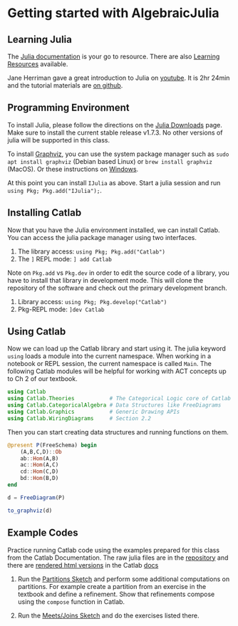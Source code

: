 # Getting started with AlgebraicJulia

## Learning Julia

The [Julia documentation](https://docs.julialang.org/en/v1/) is your go to resource. There are also [Learning Resources](https://julialang.org/learning/) available. 

Jane Herriman gave a great introduction to Julia on [youtube](https://www.youtube.com/watch?v=8h8rQyEpiZA). It is 2hr 24min and the tutorial materials are [on github](https://github.com/JuliaAcademy/JuliaTutorials).

## Programming Environment

To install Julia, please follow the directions on the [Julia Downloads](https://julialang.org/downloads/) page. Make sure to install the current stable release v1.7.3. No other versions of julia will be supported in this class.

To install [Graphviz](https://graphviz.org/download/), you can use the system package manager such as `sudo apt install graphviz` (Debian based Linux) or `brew install graphviz` (MacOS). Or these instructions on [Windows](https://graphviz.org/download/#windows).

At this point you can install `IJulia` as above. Start a julia session and run `using Pkg; Pkg.add("IJulia");`. 

## Installing Catlab

Now that you have the Julia environment installed, we can install Catlab. You can access the julia package manager using two interfaces. 

1. The library access: `using Pkg; Pkg.add("Catlab")`
2. The `]` REPL mode: `] add Catlab`

Note on `Pkg.add` vs `Pkg.dev` in order to edit the source code of a library, you have to install that library in development mode. This will clone the repository of the software and check out the primary development branch.

1. Library access: `using Pkg; Pkg.develop("Catlab")`
2. Pkg-REPL mode: `]dev Catlab`

## Using Catlab

Now we can load up the Catlab library and start using it. The julia keyword `using` loads a module into the current namespace. When working in a notebook or REPL session, the current namespace is called `Main`. The following Catlab modules will be helpful for working with ACT concepts up to Ch 2 of our textbook.

```julia
using Catlab
using Catlab.Theories           # The Categorical Logic core of Catlab
using Catlab.CategoricalAlgebra # Data Structures like FreeDiagrams
using Catlab.Graphics           # Generic Drawing APIs
using Catlab.WiringDiagrams     # Section 2.2
```

Then you can start creating data structures and running functions on them.

```julia
@present P(FreeSchema) begin
    (A,B,C,D)::Ob
    ab::Hom(A,B)
    ac::Hom(A,C)
    cd::Hom(C,D)
    bd::Hom(B,D)
end

d = FreeDiagram(P)

to_graphviz(d)
```

## Example Codes

Practice running Catlab code using the examples prepared for this class from the Catlab Documentation. The raw julia files are in the [repository](https://github.com/AlgebraicJulia/Catlab.jl/tree/master/docs/literate/sketches) and there are [rendered html versions](https://algebraicjulia.github.io/Catlab.jl/dev/generated/sketches/partitions/) in the Catlab [docs](https://algebraicjulia.github.io/Catlab.jl/dev/) 

1. Run the [Partitions Sketch](https://algebraicjulia.github.io/Catlab.jl/dev/generated/sketches/partitions/) and perform some additional computations on partitions. For example create a partition from an exercise in the textbook and define a refinement. Show that refinements compose using the `compose` function in Catlab.

2. Run the [Meets/Joins Sketch](https://algebraicjulia.github.io/Catlab.jl/dev/generated/sketches/meets/) and do the exercises listed there.

